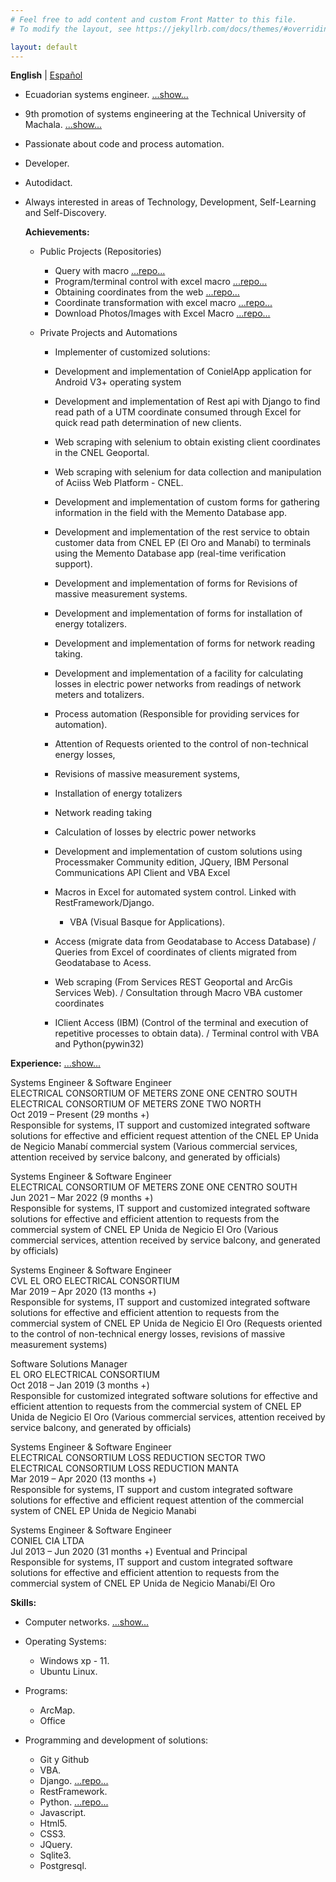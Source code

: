 ```yaml
---
# Feel free to add content and custom Front Matter to this file.
# To modify the layout, see https://jekyllrb.com/docs/themes/#overriding-theme-defaults

layout: default
---
```



  **English**  |  [Español](/indexSpanish "Versión en Español")  



* Ecuadorian systems engineer. [...show...](/res/titulo "Registration of Systems Engineer Title")
* 9th promotion of systems engineering at the Technical University of Machala. [...show...](/res/registrotitulacion "Systems Engineer Title Registration")
* Passionate about code and process automation.
* Developer.
* Autodidact.
* Always interested in areas of Technology, Development, Self-Learning and Self-Discovery.


  **Achievements:**

   - Public Projects (Repositories)

     - Query with macro [...repo...](https://github.com/JhonssonC/querywithODBCISeriesAccessVBA "Repository")
     - Program/terminal control with excel macro [...repo...](https://github.com/JhonssonC/controlPCISeriesAfromExcel "Repository")
     - Obtaining coordinates from the web [...repo...](https://github.com/JhonssonC/coordsFromGeoportaltoExcel "Repository")
     - Coordinate transformation with excel macro [...repo...](https://github.com/JhonssonC/transfCoordExcelUTMLtLn "Repository")
     - Download Photos/Images with Excel Macro [...repo...](https://github.com/JhonssonC/downloadPhotosWithExcel "Repository")

   - Private Projects and Automations

     - Implementer of customized solutions:
      - Development and implementation of ConielApp application for Android V3+ operating system
      - Development and implementation of Rest api with Django to find read path of a UTM coordinate consumed through Excel for quick read path determination of new clients.
      - Web scraping with selenium to obtain existing client coordinates in the CNEL Geoportal.
      - Web scraping with selenium for data collection and manipulation of Aciiss Web Platform - CNEL.
      - Development and implementation of custom forms for gathering information in the field with the Memento Database app.
      - Development and implementation of the rest service to obtain customer data from CNEL EP (El Oro and Manabí) to terminals using the Memento Database app (real-time verification support).
      - Development and implementation of forms for Revisions of massive measurement systems.
      - Development and implementation of forms for installation of energy totalizers.
      - Development and implementation of forms for network reading taking.
      - Development and implementation of a facility for calculating losses in electric power networks from readings of network meters and totalizers.


     - Process automation (Responsible for providing services for automation).

      - Attention of Requests oriented to the control of non-technical energy losses,
      - Revisions of massive measurement systems,
      - Installation of energy totalizers
      - Network reading taking
      - Calculation of losses by electric power networks
      - Development and implementation of custom solutions using Processmaker Community edition, JQuery, IBM Personal Communications API Client and VBA Excel

     - Macros in Excel for automated system control. Linked with RestFramework/Django.
       - VBA (Visual Basque for Applications).
     - Access (migrate data from Geodatabase to Access Database) / Queries from Excel of coordinates of clients migrated from Geodatabase to Acess.
     - Web scraping (From Services REST Geoportal and ArcGis Services Web). / Consultation through Macro VBA customer coordinates
     - IClient Access (IBM) (Control of the terminal and execution of repetitive processes to obtain data). / Terminal control with VBA and Python(pywin32)


**Experience:** [...show...](/res/iess "Social Security Certificate")

  Systems Engineer & Software Engineer  
  ELECTRICAL CONSORTIUM OF METERS ZONE ONE CENTRO SOUTH  
  ELECTRICAL CONSORTIUM OF METERS ZONE TWO NORTH  
  Oct 2019 – Present (29 months +)  
  Responsible for systems, IT support and customized integrated software solutions for effective and efficient request attention of the CNEL EP Unida de Negicio Manabí commercial system (Various commercial services, attention received by service balcony, and generated by officials)  

  Systems Engineer & Software Engineer  
  ELECTRICAL CONSORTIUM OF METERS ZONE ONE CENTRO SOUTH  
  Jun 2021 – Mar 2022 (9 months +)  
  Responsible for systems, IT support and customized integrated software solutions for effective and efficient attention to requests from the commercial system of CNEL EP Unida de Negicio El Oro (Various commercial services, attention received by service balcony, and generated by officials)  

  Systems Engineer & Software Engineer  
  CVL EL ORO ELECTRICAL CONSORTIUM  
  Mar 2019 – Apr 2020 (13 months +)  
  Responsible for systems, IT support and customized integrated software solutions for effective and efficient attention to requests from the commercial system of CNEL EP Unida de Negicio El Oro (Requests oriented to the control of non-technical energy losses, revisions of massive measurement systems)  

  Software Solutions Manager  
  EL ORO ELECTRICAL CONSORTIUM  
  Oct 2018 – Jan 2019 (3 ​​months +)  
  Responsible for customized integrated software solutions for effective and efficient attention to requests from the commercial system of CNEL EP Unida de Negicio El Oro (Various commercial services, attention received by service balcony, and generated by officials)  

  Systems Engineer & Software Engineer  
  ELECTRICAL CONSORTIUM LOSS REDUCTION SECTOR TWO  
  ELECTRICAL CONSORTIUM LOSS REDUCTION MANTA  
  Mar 2019 – Apr 2020 (13 months +)  
  Responsible for systems, IT support and custom integrated software solutions for effective and efficient request attention of the commercial system of CNEL EP Unida de Negicio Manabi  

  Systems Engineer & Software Engineer  
  CONIEL CIA LTDA  
  Jul 2013 – Jun 2020 (31 months +) Eventual and Principal  
  Responsible for systems, IT support and custom integrated software solutions for effective and efficient attention to requests from the commercial system of CNEL EP Unida de Negicio Manabi/El Oro  


**Skills:**

 - Computer networks.  [...show...](/res/ccna1 "Cisco Certificate")
 
 - Operating Systems:
   - Windows xp - 11.
   - Ubuntu Linux.

 - Programs:
   - ArcMap.
   - Office

 - Programming and development of solutions:
   - Git y Github
   - VBA.
   - Django.  [...repo...](https://github.com/JhonssonC/PracticasDjango "Practices")
   - RestFramework.
   - Python.  [...repo...](https://github.com/JhonssonC/PythonUdemi2021_NotasEsp "Practices")
   - Javascript.
   - Html5.
   - CSS3.
   - JQuery.
   - Sqlite3.
   - Postgresql.

